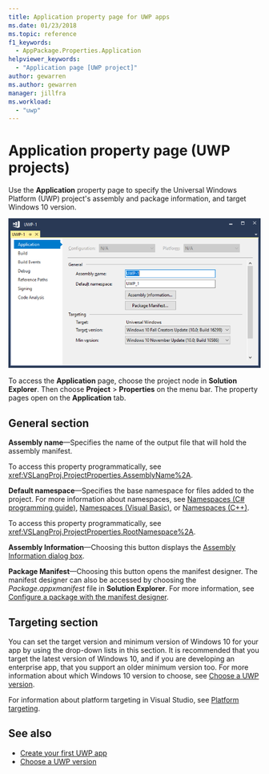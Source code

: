 ```yaml
---
title: Application property page for UWP apps
ms.date: 01/23/2018
ms.topic: reference
f1_keywords:
  - AppPackage.Properties.Application
helpviewer_keywords:
  - "Application page [UWP project]"
author: gewarren
ms.author: gewarren
manager: jillfra
ms.workload:
  - "uwp"
---
```

# Application property page (UWP projects)

Use the **Application** property page to specify the Universal Windows Platform (UWP) project's assembly and package information, and target Windows 10 version.

![Application property page](media/application-page-uwp.png)

To access the **Application** page, choose the project node in **Solution Explorer**. Then choose **Project** > **Properties** on the menu bar. The property pages open on the **Application** tab.

## General section

**Assembly name**&mdash;Specifies the name of the output file that will hold the assembly manifest.

To access this property programmatically, see <xref:VSLangProj.ProjectProperties.AssemblyName%2A>.

**Default namespace**&mdash;Specifies the base namespace for files added to the project. For more information about namespaces, see [Namespaces (C# programming guide)](/dotnet/csharp/programming-guide/namespaces/), [Namespaces (Visual Basic)](/dotnet/visual-basic/programming-guide/program-structure/namespaces), or [Namespaces (C++)](/cpp/cpp/namespaces-cpp).

To access this property programmatically, see <xref:VSLangProj.ProjectProperties.RootNamespace%2A>.

**Assembly Information**&mdash;Choosing this button displays the [Assembly Information dialog box](../../ide/reference/assembly-information-dialog-box.md).

**Package Manifest**&mdash;Choosing this button opens the manifest designer. The manifest designer can also be accessed by choosing the _Package.appxmanifest_ file in **Solution Explorer**. For more information, see [Configure a package with the manifest designer](/windows/uwp/packaging/packaging-uwp-apps#configure-an-app-package).

## Targeting section

You can set the target version and minimum version of Windows 10 for your app by using the drop-down lists in this section. It is recommended that you target the latest version of Windows 10, and if you are developing an enterprise app, that you support an older minimum version too. For more information about which Windows 10 version to choose, see [Choose a UWP version](/windows/uwp/updates-and-versions/choose-a-uwp-version).

For information about platform targeting in Visual Studio, see [Platform targeting](/visualstudio/productinfo/vs2017-compatibility-vs#platform-targeting).

## See also

- [Create your first UWP app](/windows/uwp/get-started/your-first-app)
- [Choose a UWP version](/windows/uwp/updates-and-versions/choose-a-uwp-version)